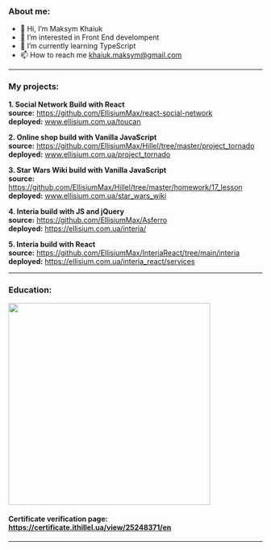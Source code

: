 ### About me: 
- 👋 Hi, I’m Maksym Khaiuk
- 👀 I’m interested in Front End develompent
- 🌱 I’m currently learning TypeScript
- 📫 How to reach me khaiuk.maksym@gmail.com

---
### My projects: 

**1.  Social Network Build with React**  
**source:** https://github.com/EllisiumMax/react-social-network  
**deployed:** www.ellisium.com.ua/toucan  

**2. Online shop build with Vanilla JavaScript**  
**source:** https://github.com/EllisiumMax/Hillel/tree/master/project_tornado  
**deployed:** www.ellisium.com.ua/project_tornado  

**3. Star Wars Wiki build with Vanilla JavaScript**  
**source:** https://github.com/EllisiumMax/Hillel/tree/master/homework/17_lesson  
**deployed:** www.ellisium.com.ua/star_wars_wiki  

**4. Interia build with JS and jQuery**  
**source:** https://github.com/EllisiumMax/Asferro  
**deployed:** https://ellisium.com.ua/interia/

**5. Interia build with React**  
**source:** https://github.com/EllisiumMax/InteriaReact/tree/main/interia 
**deployed:** https://ellisium.com.ua/interia_react/services

---

### Education: 

<img src="https://lms.ithillel.ua/uploads/certificates/25248371_en.png" width="400" />

#### Certificate verification page: https://certificate.ithillel.ua/view/25248371/en
---
